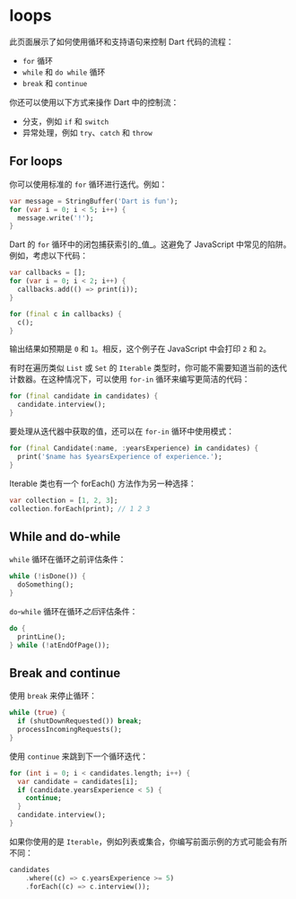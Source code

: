 # loops

此页面展示了如何使用循环和支持语句来控制 Dart 代码的流程：

- `for` 循环
- `while` 和 `do while` 循环
- `break` 和 `continue`

你还可以使用以下方式来操作 Dart 中的控制流：

- 分支，例如 `if` 和 `switch`
- 异常处理，例如 `try`、`catch` 和 `throw`

## For loops

你可以使用标准的 `for` 循环进行迭代。例如：

```dart
var message = StringBuffer('Dart is fun');
for (var i = 0; i < 5; i++) {
  message.write('!');
}
```

Dart 的 `for` 循环中的闭包捕获索引的_值_。这避免了 JavaScript 中常见的陷阱。例如，考虑以下代码：

```dart
var callbacks = [];
for (var i = 0; i < 2; i++) {
  callbacks.add(() => print(i));
}

for (final c in callbacks) {
  c();
}
```

输出结果如预期是 `0` 和 `1`。相反，这个例子在 JavaScript 中会打印 `2` 和 `2`。

有时在遍历类似 `List` 或 `Set` 的 `Iterable` 类型时，你可能不需要知道当前的迭代计数器。在这种情况下，可以使用 `for-in` 循环来编写更简洁的代码：

```dart
for (final candidate in candidates) {
  candidate.interview();
}
```

要处理从迭代器中获取的值，还可以在 `for-in` 循环中使用模式：

```dart
for (final Candidate(:name, :yearsExperience) in candidates) {
  print('$name has $yearsExperience of experience.');
}
```

Iterable 类也有一个 forEach() 方法作为另一种选择：

```dart
var collection = [1, 2, 3];
collection.forEach(print); // 1 2 3
```

## While and do-while

`while` 循环在循环之前评估条件：

```dart
while (!isDone()) {
  doSomething();
}
```

`do`-`while` 循环在循环*之后*评估条件：

```dart
do {
  printLine();
} while (!atEndOfPage());
```

## Break and continue

使用 `break` 来停止循环：

```dart
while (true) {
  if (shutDownRequested()) break;
  processIncomingRequests();
}
```

使用 `continue` 来跳到下一个循环迭代：

```dart
for (int i = 0; i < candidates.length; i++) {
  var candidate = candidates[i];
  if (candidate.yearsExperience < 5) {
    continue;
  }
  candidate.interview();
}
```

如果你使用的是 `Iterable`，例如列表或集合，你编写前面示例的方式可能会有所不同：

```dart
candidates
    .where((c) => c.yearsExperience >= 5)
    .forEach((c) => c.interview());
```
